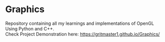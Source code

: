 # Graphics
Repository containing all my learnings and implementations of OpenGL Using Python and C++.  
Check Project Demonstration here: https://gritmaster1.github.io/Graphics/
